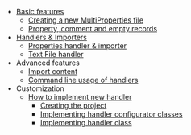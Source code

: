   * [Basic features](FeaturesOfEditor.md)
    * [Creating a new MultiProperties file](CreatingNewMultiPropertiesFile.md)
    * [Property, comment and empty records](Records.md)
  * [Handlers & Importers](HandlersImporters.md)
    * [Properties handler & importer](PropertiesHandler.md)
    * [Text File handler](TextFileHandler.md)
  * Advanced features
    * [Import content](ImportingContent.md)
    * [Command line usage of handlers](CommandLineHandlerExecutor.md)
  * Customization
    * [How to implement new handler](ImplementingNewHandlerTutorial.md)
      * [Creating the project](ImplementingNewHandlerProject.md)
      * [Implementing handler configurator classes](ImplementingNewHandlerConfiguratorClass.md)
      * [Implementing handler class](ImplementingNewHandlerClass.md)
